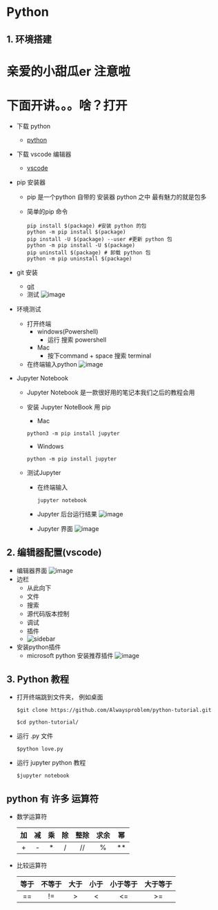 # Python

## 1. 环境搭建

# 亲爱的小甜瓜er 注意啦

# 下面开讲。。。啥？打开

- 下载 python
  - [python](https://www.python.org/)

- 下载 vscode 编辑器
  - [vscode](https://code.visualstudio.com/)

- pip 安装器
  - pip 是一个python 自带的 安装器 python 之中 最有魅力的就是包多
  - 简单的pip 命令

    ```shell
    pip install $(package) #安装 python 的包
    python -m pip install $(package)
    pip install -U $(package) --user #更新 python 包
    python -m pip install -U $(package)
    pip uninstall $(package) # 卸载 python 包
    python -m pip uninstall $(package)
    ```

- git 安装
  - [git](https://git-scm.com/)
  - 测试
  ![image](image/git_test.png)

- 环境测试
  - 打开终端
    - windows(Powershell)
      - 运行 搜索 powershell
    - Mac
      - 按下command + space 搜索 terminal
  - 在终端输入python
    ![image](image/terminal.png)

- Jupyter Notebook
  - Jupyter Notebook 是一款很好用的笔记本我们之后的教程会用
  - 安装 Jupyter NoteBook 用 pip
    - Mac

    ```shell
    python3 -m pip install jupyter
    ```

    - Windows

    ```shell
    python -m pip install jupyter
    ```

  - 测试Jupyter
    - 在终端输入

      ```shell
      jupyter notebook
      ```

    - Jupyter 后台运行结果
    ![image](image/jupyter_terminal.png)
    - Jupyter 界面
    ![image](image/jupyter_browser.png)

## 2. 编辑器配置(vscode)

- 编辑器界面
  ![image](./image/editor.png)
- 边栏
  - 从此向下
  - 文件
  - 搜索
  - 源代码版本控制
  - 调试
  - 插件
  - ![sidebar](image/siderbar.png)
- 安装python插件
  - microsoft python 安装推荐插件
  ![image](image/python_plugin.png)

## 3. Python 教程

- 打开终端跳到文件夹， 例如桌面

  ```shell
  $git clone https://github.com/Alwaysproblem/python-tutorial.git

  $cd python-tutorial/
  ```

- 运行 .py 文件

  ```shell
  $python love.py
  ```

- 运行 jupyter python 教程

  ```shell
  $jupyter notebook
  ```



<!-- tmp -->
## python 有 许多 运算符

- 数学运算符

  |  加   |  减   |  乘   |  除   | 整除  | 求余  |  幂   |
  | :---: | :---: | :---: | :---: | :---: | :---: | :---: |
  |   +   |   -   |   *   |   /   |  //   |   %   |  **   |

- 比较运算符

  | 等于  | 不等于 | 大于  | 小于  | 小于等于 | 大于等于 |
  | :---: | :----: | :---: | :---: | :------: | :------: |
  |  ==   |   !=   |   >   |   <   |    <=    |    >=    |